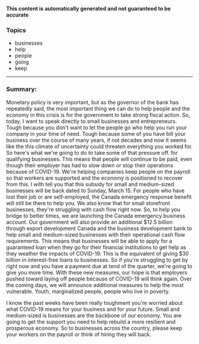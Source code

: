 **This content is automatically generated and not guaranteed to be accurate**

### Topics

- businesses
- help
- people
- going
- keep

---

### Summary:


Monetary policy is very important, but as the governor of the bank has repeatedly said, the most important thing we can do to help people and the economy in this crisis is for the government to take strong fiscal action.
So, today, I want to speak directly to small businesses and entrepreneurs.
Tough because you don't want to let the people go who help you run your company in your time of need.
Tough because some of you have bill your business over the course of many years, if not decades and now it seems like the this climate of uncertainty could threaten everything you worked for. So here's what we're going to do to take some of that pressure off. for qualifying businesses.
This means that people will continue to be paid, even though their employer has had to slow down or stop their operations because of COVID-19. We're helping companies keep people on the payroll so that workers are supported and the economy is positioned to recover from this.
I with tell you that this subsidy for small and medium-sized businesses will be back dated to Sunday, March 15. For people who have lost their job or are self-employed, the Canada emergency response benefit will still be there to help you.
We also know that for small storefront businesses, they're struggling with cash flow right now.
So, to help you bridge to better times, we are launching the Canada emergency business account.
Our government will also provide an additional $12.5 billion through export development Canada and the business development bank to help small and medium-sized businesses with their operational cash flow requirements.
This means that businesses will be able to apply for a guaranteed loan when they go for their financial institutions to get help as they weather the impacts of COVID-19.
This is the equivalent of giving $30 billion in interest-free loans to businesses.
So if you're struggling to get by right now and you have a payment due at tend of the quarter, we're going to give you more time.
With these new measures, our hope is that employers pushed toward laying off people because of COVID-19 will think again.
Over the coming days, we will announce additional measures to help the most vulnerable.
Youth, marginalized people, people who live in poverty.




I know the past weeks have been really toughment you're worried about what COVID-19 means for your business and for your future.
Small and medium-sized is businesses are the backbone of our economy.
You are going to get the support you need to help rebuild a more resilient and prosperous economy.
So to businesses across the country, please keep your workers on the payroll or think of hiring they will back.